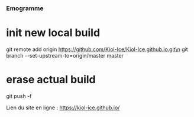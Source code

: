 ### Emogramme

# init new local build
git remote add origin https://github.com/Kiol-Ice/Kiol-Ice.github.io.git\n
git branch --set-upstream-to=origin/master master

# erase actual build
git push -f


Lien du site en ligne : https://kiol-ice.github.io/